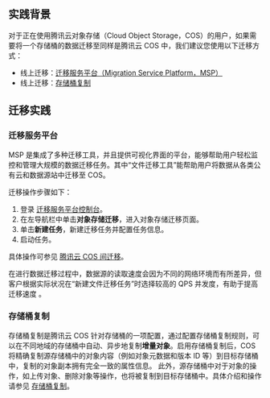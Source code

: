 ## 实践背景

对于正在使用腾讯云对象存储（Cloud Object Storage，COS）的用户，如果需要将一个存储桶的数据迁移至同样是腾讯云 COS 中，我们建议您使用以下迁移方式：

- 线上迁移：[迁移服务平台（Migration Service Platform，MSP）](#msp)
- 线上迁移：[存储桶复制](#replication)



## 迁移实践

<span id="msp"></span>

### 迁移服务平台

MSP 是集成了多种迁移工具，并且提供可视化界面的平台，能够帮助用户轻松监控和管理大规模的数据迁移任务。其中“文件迁移工具”能帮助用户将数据从各类公有云和数据源站中迁移至 COS。

迁移操作步骤如下：

1. 登录 [迁移服务平台控制台](https://console.cloud.tencent.com/msp)。
2. 在左导航栏中单击**对象存储迁移**，进入对象存储迁移页面。
3. 单击**新建任务**，新建迁移任务并配置任务信息。
4. 启动任务。

具体操作可参见 [腾讯云 COS 间迁移](https://cloud.tencent.com/document/product/659/38010)。

在进行数据迁移过程中，数据源的读取速度会因为不同的网络环境而有所差异，但客户根据实际状况在“新建文件迁移任务”时选择较高的 QPS 并发度，有助于提高迁移速度 。

<span id="replication"></span>

### 存储桶复制

存储桶复制是腾讯云 COS 针对存储桶的一项配置，通过配置存储桶复制规则，可以在不同地域的存储桶中自动、异步地复制**增量对象**。启用存储桶复制后，COS 将精确复制源存储桶中的对象内容（例如对象元数据和版本 ID 等）到目标存储桶中，复制的对象副本拥有完全一致的属性信息。
此外，源存储桶中对于对象的操作，如上传对象、删除对象等操作，也将被复制到目标存储桶中。具体介绍和操作请参见 [存储桶复制](https://cloud.tencent.com/document/product/436/19236)。


